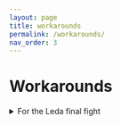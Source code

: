 ```yaml
---
layout: page
title: workarounds
permalink: /workarounds/
nav_order: 3
---
```

# Workarounds

<details markdown="block">
<summary> For the Leda final fight </summary>


> <b><u> You need to be at least 2 players in the session to complete it. </u></b>
>
> 1. Interact with the sign.
> 2. Kill the hostile NPCs.
> 3. Have Wanderers use the Finger Severer when host enters the loadingscreen after the fight: ![image](https://github.com/ersc-docs/ersc-docs.github.io/assets/174225858/303b3ff6-c435-48c4-ba12-52d299d898c0)
> 4. Have Wanderers rejoin the session.

</details>


